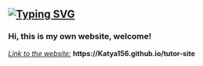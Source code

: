 <a href="https://git.io/typing-svg"><img src="https://readme-typing-svg.demolab.com?font=Fira+Code&pause=1000&width=435&height=30&lines=TUTOR+SITE" alt="Typing SVG" /></a>
-----------------------------------------
<h3>Hi, this is my own website, welcome!</h3>
<p><ins><em>Link to the website:</em></ins> <strong>https://Katya156.github.io/tutor-site</strong></p>
